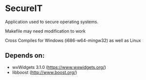 # SecureIT
Application used to secure operating systems.

Makefile may need modification to work

Cross Compiles for Windows (i686-w64-mingw32) as well as Linux

## Depends on:

* wxWidgets 3.1.0 (https://www.wxwidgets.org/)
* libboost (http://www.boost.org/)
